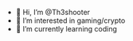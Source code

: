 - 👋 Hi, I’m @Th3shooter
- 👀 I’m interested in gaming/crypto
- 🌱 I’m currently learning coding

<!---
Th3shooter/Th3shooter is a ✨ special ✨ repository because its `README.md` (this file) appears on your GitHub profile.
You can click the Preview link to take a look at your changes.
--->
